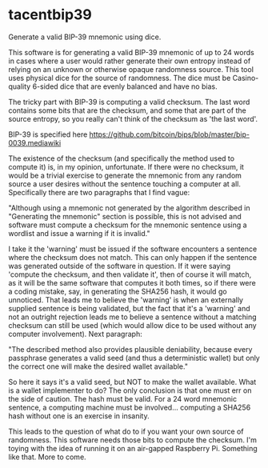 # tacentbip39
Generate a valid BIP-39 mnemonic using dice.

This software is for generating a valid BIP-39 mnemonic of up to 24 words in cases where a user would rather
generate their own entropy instead of relying on an unknown or otherwise opaque randomness source.
This tool uses physical dice for the source of
randomness. The dice must be Casino-quality 6-sided dice that are evenly balanced and have no bias.

The tricky part with BIP-39 is computing a valid checksum. The last word contains some bits that are the
checksum, and some that are part of the source entropy, so you really can't think of the checksum as 'the last word'.

BIP-39 is specified here https://github.com/bitcoin/bips/blob/master/bip-0039.mediawiki

The existence of the checksum (and specifically the method used to compute it) is, in my opinion, unfortunate.
If there were no checksum, it would be a trivial exercise to generate the mnemonic from any random source a
user desires without the sentence touching a computer at all. Specifically there are two paragraphs that I find
vague:

"Although using a mnemonic not generated by the algorithm described in "Generating the mnemonic" section is possible,
this is not advised and software must compute a checksum for the mnemonic sentence using a wordlist and issue a
warning if it is invalid."

I take it the 'warning' must be issued if the software encounters a sentence where the checksum does not match. This
can only happen if the sentence was generated outside of the software in question. If it were saying 'compute the
checksum, and then validate it', then of course it will match, as it will be the same software that computes it both
times, so if there were a coding mistake, say, in generating the SHA256 hash, it would go unnoticed. That leads me to
believe the 'warning' is when an externally supplied sentence is being validated, but the fact that it's a 'warning' and not
an outright rejection leads me to believe a sentence without a matching checksum can still be used (which would allow dice
to be used without any computer involvement). Next paragraph:

"The described method also provides plausible deniability, because every passphrase generates a valid seed (and thus
a deterministic wallet) but only the correct one will make the desired wallet available."

So here it says it's a valid seed, but NOT to make the wallet available. What is a wallet implementer to do? The only
conclusion is that one must err on the side of caution. The hash must be valid. For a 24 word mnemonic sentence, a computing
machine must be involved... computing a SHA256 hash without one is an exercise in insanity.

This leads to the question of what do to if you want your own source of randomness. This software needs those bits to
compute the checksum. I'm toying with the idea of running it on an air-gapped Raspberry Pi. Something like that. More to come.


